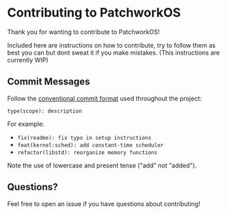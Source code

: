 # Contributing to PatchworkOS

Thank you for wanting to contribute to PatchworkOS!

Included here are instructions on how to contribute, try to follow them as best you can but dont sweat it if you make mistakes. (This instructions are currently WIP)

## Commit Messages

Follow the [conventional commit format](https://www.conventionalcommits.org/en/v1.0.0/) used throughout the project:
```
type(scope): description
```

For example:
- `fix(readme): fix typo in setup instructions`
- `feat(kernel:sched): add constant-time scheduler`
- `refactor(libstd): reorganize memory functions`

Note the use of lowercase and present tense ("add" not "added").

## Questions?

Feel free to open an issue if you have questions about contributing!
